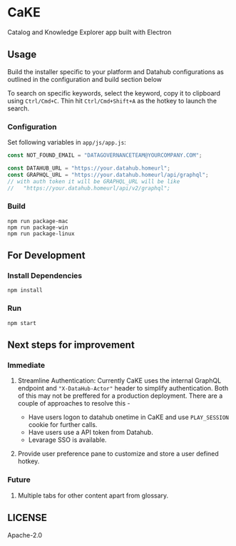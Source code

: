 # CaKE

Catalog and Knowledge Explorer app built with Electron

## Usage

Build the installer specific to your platform and Datahub configurations as outlined in the configuration and build section below

To search on specific keywords, select the keyword, copy it to clipboard using `Ctrl/Cmd+C`. Thin hit `Ctrl/Cmd+Shift+A` as the hotkey to launch the search.

### Configuration

Set following variables in `app/js/app.js`:

```javascript
const NOT_FOUND_EMAIL = "DATAGOVERNANCETEAM@YOURCOMPANY.COM";

const DATAHUB_URL = "https://your.datahub.homeurl";
const GRAPHQL_URL = "https://your.datahub.homeurl/api/graphql";
// with auth token it will be GRAPHQL_URL will be like
//   "https://your.datahub.homeurl/api/v2/graphql";
```

### Build

```
npm run package-mac
npm run package-win
npm run package-linux
```

## For Development

### Install Dependencies

```
npm install
```

### Run

```
npm start
```

## Next steps for improvement

### Immediate

1. Streamline Authentication: Currently CaKE uses the internal GraphQL endpoint and `"X-DataHub-Actor"` header to simplify authentication. Both of this may not be preffered for a production deployment. There are a couple of approaches to resolve this -

   - Have users logon to datahub onetime in CaKE and use `PLAY_SESSION` cookie for further calls.
   - Have users use a API token from Datahub.
   - Levarage SSO is available.

2. Provide user preference pane to customize and store a user defined hotkey.

### Future

1. Multiple tabs for other content apart from glossary.

## LICENSE

Apache-2.0
